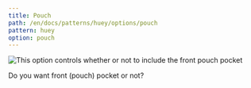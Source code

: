 ```yaml
---
title: Pouch
path: /en/docs/patterns/huey/options/pouch
pattern: huey
option: pouch
---
```


![This option controls whether or not to include the front pouch pocket](/img/patterns/huey/options/pouch.png)

Do you want front (pouch) pocket or not?